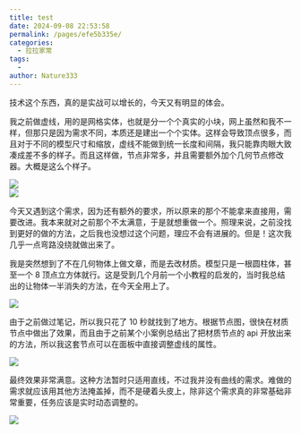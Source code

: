 ```yaml
---
title: test
date: 2024-09-08 22:53:58
permalink: /pages/efe5b335e/
categories:
  - 拉拉家常
tags:
  - 
author: Nature333
---
```

技术这个东西，真的是实战可以增长的，今天又有明显的体会。
<!-- more -->

我之前做虚线，用的是网格实体，也就是分一个个真实的小块，网上虽然和我不一样，但那只是因为需求不同，本质还是建出一个个实体。这样会导致顶点很多，而且对于不同的模型尺寸和缩放，虚线不能做到统一长度和间隔，我只能靠肉眼大致凑成差不多的样子。而且这样做，节点非常多，并且需要额外加个几何节点修改器。大概是这么个样子。  

![](https://imgstorage-blog.talk123studio.com/202409072253081.webp)  
![](https://imgstorage-blog.talk123studio.com/202409072253082.webp)

今天又遇到这个需求，因为还有额外的要求，所以原来的那个不能拿来直接用，需要改进。我本来就对之前那个不太满意，于是就想重做一个。照理来说，之前没找到更好的做的方法，之后我也没想过这个问题，理应不会有进展的。但是！这次我几乎一点弯路没绕就做出来了。

我是突然想到了不在几何物体上做文章，而是去改材质。模型只是一根圆柱体，甚至一个 8 顶点立方体就行。这是受到几个月前一个小教程的启发的，当时我总结出的让物体一半消失的方法，在今天全用上了。

![](https://imgstorage-blog.talk123studio.com/202409072253083.webp)

由于之前做过笔记，所以我只花了 10 秒就找到了地方。根据节点图，很快在材质节点中做出了效果，而且由于之前某个小案例总结出了把材质节点的 api 开放出来的方法，所以我这套节点可以在面板中直接调整虚线的属性。

![](https://imgstorage-blog.talk123studio.com/202409072253084.webp)

最终效果非常满意。这种方法暂时只适用直线，不过我并没有曲线的需求。难做的需求就应该用其他方法掩盖掉，而不是硬着头皮上，除非这个需求真的非常基础非常重要，任务应该是实时动态调整的。

![](https://imgstorage-blog.talk123studio.com/202409072253085.webp)
